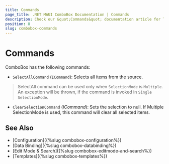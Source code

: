 ```yaml
---
title: Commands
page_title: .NET MAUI ComboBox Documentation | Commands
description: Check our &quot;Commands&quot; documentation article for Telerik ComboBox for .NET MAUI control.
position: 8
slug: combobox-commands
---
```


# Commands

ComboBox has the following commands:

- `SelectAllCommand` (`ICommand`): Selects all items from the source.

> SelectAll command can be used only when `SelectionMode` is `Multiple`. An exception will be thrown, if the command is invoked in `Single` `SelectionMode`.

- `ClearSelectionCommand` (*ICommand*): Sets the selection to null. If Multiple SelectionMode is used, this command will clear all selected items.

## See Also

- [Configuration]({%slug combobox-configuration%})
- [Data Binding]({%slug combobox-databinding%})
- [Edit Mode & Search]({%slug combobox-editmode-and-search%}) 
- [Templates]({%slug combobox-templates%})
